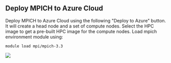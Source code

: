 ## Deploy MPICH to Azure Cloud

Deploy MPICH to Azure Cloud using the following "Deploy to Azure" button. It will create a head node and a set of compute nodes.
Select the HPC image to get a pre-built HPC image for the compute nodes. 
Load mpich environment module using:

```
module load mpi/mpich-3.3
```

<a href="https://portal.azure.com/#create/Microsoft.Template/uri/https%3A%2F%2Fraw.githubusercontent.com%2Fjithinjosepkl%2Fazhpc%2Fmaster%2Fazuredeploy.json" target="_blank">
    <img src="http://azuredeploy.net/deploybutton.png" />
</a>